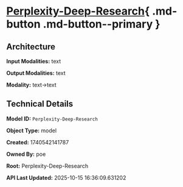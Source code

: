 # [Perplexity-Deep-Research](https://poe.com/Perplexity-Deep-Research){ .md-button .md-button--primary }

## Architecture

**Input Modalities:** text

**Output Modalities:** text

**Modality:** text->text


## Technical Details

**Model ID:** `Perplexity-Deep-Research`

**Object Type:** model

**Created:** 1740542141787

**Owned By:** poe

**Root:** Perplexity-Deep-Research

**API Last Updated:** 2025-10-15 16:36:09.631202
